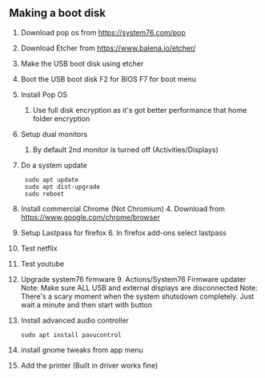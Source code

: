 ## Making a boot disk
1. Download pop os from https://system76.com/pop
2. Download Etcher from https://www.balena.io/etcher/
3. Make the USB boot disk using etcher
4. Boot the USB boot disk F2 for BIOS F7 for boot menu
5. Install Pop OS
    1. Use full disk encryption as it's got better performance that home folder encryption
6. Setup dual monitors
    1. By default 2nd monitor is turned off (Activities/Displays)
7. Do a system update

        sudo apt update
        sudo apt dist-upgrade
        sudo reboot
        
8. Install commercial Chrome (Not Chromium)
    4.  Download from https://www.google.com/chrome/browser
9. Setup Lastpass for firefox
    6.  In firefox add-ons select lastpass
10. Test netflix
11. Test youtube
12. Upgrade system76 firmware
    9. Actions/System76 Firmware updater
        Note: Make sure ALL USB and external displays are disconnected
        Note: There's a scary moment when the system shutsdown completely.  Just wait a minute and then start with button

13. Install advanced audio controller

        sudo apt install pavucontrol   

14. install gnome tweaks from app menu
15. Add the printer (Built in driver works fine)
  
<!--stackedit_data:
eyJoaXN0b3J5IjpbMjA5ODc2ODU3NCwtMTg5NTQyODQzOSwtNj
U4MzIxNTY0LC0xODU3NTkyODQwLDIxMjM2NjA0MTUsMTY1NzUy
OTA1NiwtNzY0NDc1MDQzLC0yMDE2NDQxOTY1LDQxNzU3ODg2My
wtMTQ0MDMxMDgzNSwtMTYwMjM3NzkyNywzMDU3MzgwMTZdfQ==

-->